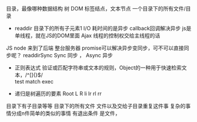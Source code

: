 目录，最像哪种数据结构 树
DOM 标签结点，文本节点
一个目录下的所有文件/目录

- readdir 目录下的所有子元素1
 I/O 耗时间的是异步 callback回调解决异步
 js是单线程，就在JS的DOM里面 Ajax
 线程的控制权交给主线程的话 
                          
JS node 来到了后端 整台服务器
 promise可以解决异步变同步，可不可以直接同步呢？
  readdirSync
  Sync 同步 ， Async 异步

- 正则表达式
 验证或匹配字符串或文本的规则，Object的一种用于快速检索文本，/^[]{}$/  
 test match exec 

- 递归是树遍历的要素
     Root
   L      R
li  lr  rl  rr

目录下有子目录等等
目录下的所有文件
  文件以及交给子目录重复这件事
复杂的事情分成n件简单的类似的事情
有退出条件 是文件，